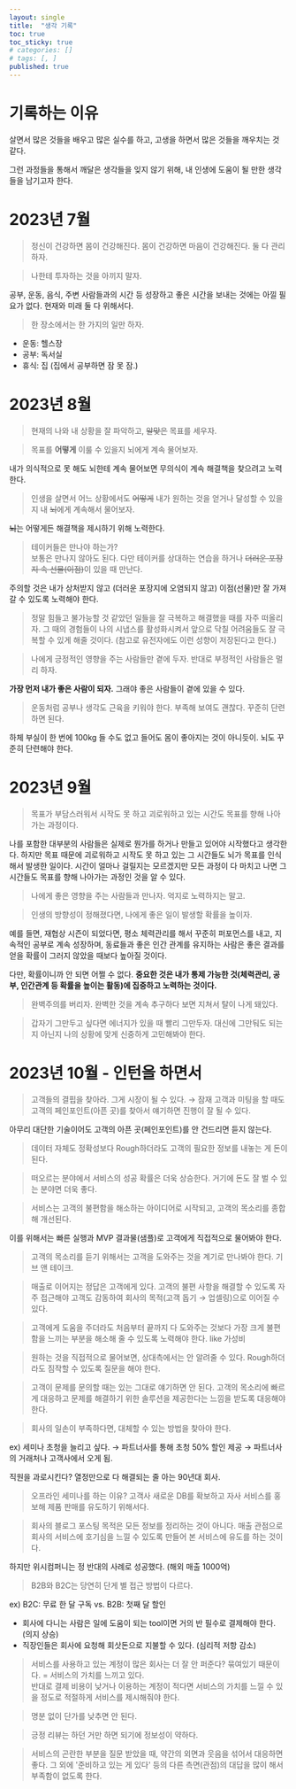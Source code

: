 ```yaml
---
layout: single
title:  "생각 기록"
toc: true
toc_sticky: true
# categories: []
# tags: [, ]
published: true
---
```


# 기록하는 이유 

살면서 많은 것들을 배우고 많은 실수를 하고, 고생을 하면서 많은 것들을 깨우치는 것 같다. 

그런 과정들을 통해서 깨달은 생각들을 잊지 않기 위해, 내 인생에 도움이 될 만한 생각들을 남기고자 한다. 

# 2023년 7월

> 정신이 건강하면 몸이 건강해진다. 몸이 건강하면 마음이 건강해진다. 둘 다 관리하자. 

> 나한테 투자하는 것을 아끼지 말자.  

공부, 운동, 음식, 주변 사람들과의 시간 등 성장하고 좋은 시간을 보내는 것에는 아낄 필요가 없다. 현재와 미래 둘 다 위해서다. 

> 한 장소에서는 한 가지의 일만 하자. 

- 운동: 헬스장
- 공부: 독서실
- 휴식: 집
(집에서 공부하면 잠 못 잠.)

# 2023년 8월

> 현재의 나와 내 상황을 잘 파악하고, ~~알맞은~~ 목표를 세우자.

> 목표를 **어떻게** 이룰 수 있을지 뇌에게 계속 물어보자.

내가 의식적으로 못 해도 뇌한테 계속 물어보면 무의식이 계속 해결책을 찾으려고 노력한다.

> 인생을 살면서 어느 상황에서도 ~~어떻게~~ 내가 원하는 것을 얻거나 달성할 수 있을지 내 ~~뇌~~에게 계속해서 물어보자. 

~~뇌~~는 어떻게든 해결책을 제시하기 위해 노력한다.

> 테이커들은 만나야 하는가?  
> 보통은 만나지 않아도 된다. 다만 테이커를 상대하는 연습을 하거나 ~~더러운 포장지 속 선물(이점)~~이 있을 때 만난다. 

주의할 것은 내가 상처받지 않고 (더러운 포장지에 오염되지 않고) 이점(선물)만 잘 가져갈 수 있도록 노력해야 한다.

> 정말 힘들고 불가능할 것 같았던 일들을 잘 극복하고 해결했을 때를 자주 떠올리자. 그 때의 경험들이 나의 시냅스를 활성화시켜서 앞으로 닥칠 어려움들도 잘 극복할 수 있게 해줄 것이다. (참고로 유전자에도 이런 성향이 저장된다고 한다.)

> 나에게 긍정적인 영향을 주는 사람들만 곁에 두자. 반대로 부정적인 사람들은 멀리 하자.

**가장 먼저 내가 좋은 사람이 되자.** 그래야 좋은 사람들이 곁에 있을 수 있다.

> 운동처럼 공부나 생각도 근육을 키워야 한다. 부족해 보여도 괜찮다. 꾸준히 단련하면 된다.

하체 부실이 한 번에 100kg 들 수도 없고 들어도 몸이 좋아지는 것이 아니듯이. 뇌도 꾸준히 단련해야 한다.

# 2023년 9월

> 목표가 부담스러워서 시작도 못 하고 괴로워하고 있는 시간도 목표를 향해 나아가는 과정이다.

나를 포함한 대부분의 사람들은 실제로 뭔가를 하거나 만들고 있어야 시작했다고 생각한다. 하지만 목표 때문에 괴로워하고 시작도 못 하고 있는 그 시간들도 뇌가 목표를 인식해서 발생한 일이다. 시간이 얼마나 걸릴지는 모르겠지만 모든 과정이 다 마치고 나면 그 시간들도 목표를 향해 나아가는 과정인 것을 알 수 있다.

> 나에게 좋은 영향을 주는 사람들과 만나자. 억지로 노력하지는 말고.

> 인생의 방향성이 정해졌다면, 나에게 좋은 일이 발생할 확률을 높이자. 

예를 들면, 재협상 시즌이 되었다면, 평소 체력관리를 해서 꾸준히 퍼포먼스를 내고, 지속적인 공부로 계속 성장하며, 동료들과 좋은 인간 관계를 유지하는 사람은 좋은 결과를 얻을 확률이 그러지 않았을 때보다 높아질 것이다. 

다만, 확률이니까 안 되면 어쩔 수 없다. **중요한 것은 내가 통제 가능한 것(체력관리, 공부, 인간관계 등 확률을 높이는 활동)에 집중하고 노력하는 것이다.**

> 완벽주의를 버리자. 완벽한 것을 계속 추구하다 보면 지쳐서 탈이 나게 돼있다.

> 갑자기 그만두고 싶다면 에너지가 있을 때 빨리 그만두자. 대신에 그만둬도 되는지 아닌지 나의 상황에 맞게 신중하게 고민해봐야 한다.

# 2023년 10월 - 인턴을 하면서

> 고객들의 결핍을 찾아라. 그게 시장이 될 수 있다. $\rightarrow$ 잠재 고객과 미팅을 할 때도 고객의 페인포인트(아픈 곳)를 찾아서 얘기하면 진행이 잘 될 수 있다.

아무리 대단한 기술이어도 고객의 아픈 곳(페인포인트)를 안 건드리면 듣지 않는다. 

> 데이터 자체도 정확성보다 Rough하더라도 고객의 필요한 정보를 내놓는 게 돈이 된다.

> 떠오르는 분야에서 서비스의 성공 확률은 더욱 상승한다. 거기에 돈도 잘 벌 수 있는 분야면 더욱 좋다.

> 서비스는 고객의 불편함을 해소하는 아이디어로 시작되고, 고객의 목소리를 종합해 개선된다.

이를 위해서는 빠른 실행과 MVP 결과물(샘플)로 고객에게 직접적으로 물어봐야 한다. 

> 고객의 목소리를 듣기 위해서는 고객을 도와주는 것을 계기로 만나봐야 한다. 기브 앤 테이크.

> 매출로 이어지는 정답은 고객에게 있다. 고객의 불편 사항을 해결할 수 있도록 자주 접근해야 고객도 감동하여 회사의 목적(고객 돕기 $\rightarrow$ 업셀링)으로 이어질 수 있다. 

> 고객에게 도움을 주더라도 처음부터 끝까지 다 도와주는 것보다 가장 크게 불편함을 느끼는 부분을 해소해 줄 수 있도록 노력해야 한다. like 가성비

> 원하는 것을 직접적으로 물어보면, 상대측에서는 안 알려줄 수 있다. Rough하더라도 짐작할 수 있도록 질문을 해야 한다.

> 고객이 문제를 문의할 때는 있는 그대로 얘기하면 안 된다. 고객의 목소리에 빠르게 대응하고 문제를 해결하기 위한 솔루션을 제공한다는 느낌을 받도록 대응해야 한다.

> 회사의 일손이 부족하다면, 대체할 수 있는 방법을 찾아야 한다. 

ex) 세미나 초청을 늘리고 싶다. $\rightarrow$ 파트너사를 통해 초청 50% 할인 제공 $\rightarrow$ 파트너사의 거래처나 고객사에서 오게 됨.

직원을 과로시킨다? 열정만으로 다 해결되는 줄 아는 90년대 회사.

> 오프라인 세미나를 하는 이유? 고객사 새로운 DB를 확보하고 자사 서비스를 홍보해 제품 판매를 유도하기 위해서다.

> 회사의 블로그 포스팅 목적은 모든 정보를 정리하는 것이 아니다. 매출 관점으로 회사의 서비스에 호기심을 느낄 수 있도록 만들어 본 서비스에 유도를 하는 것이다.

하지만 위시컴퍼니는 정 반대의 사례로 성공했다. (해외 매출 1000억)

> B2B와 B2C는 당연히 단게 별 접근 방법이 다르다.

ex) B2C: 무료 한 달 구독 vs. B2B: 첫째 달 할인
- 회사에 다니는 사람은 일에 도움이 되는 tool이면 거의 반 필수로 결제해야 한다. (의지 상승)
- 직장인들은 회사에 요청해 회삿돈으로 지불할 수 있다. (심리적 저항 감소)

> 서비스를 사용하고 있는 계정이 많은 회사는 더 잘 안 퍼준다? 묶여있기 때문이다. = 서비스의 가치를 느끼고 있다.  
반대로 결제 비용이 낮거나 이용하는 계정이 적다면 서비스의 가치를 느낄 수 있을 정도로 적절하게 서비스를 제시해줘야 한다.

> 명분 없이 단가를 낮추면 안 된다.

> 긍정 리뷰는 하던 거만 하면 되기에 정보성이 약하다. 

> 서비스의 곤란한 부분을 질문 받았을 때, 약간의 외면과 웃음을 섞어서 대응하면 좋다. 그 외에 '준비하고 있는 게 있다' 등의 다른 측면(관점)의 대답을 많이 해서 부족함이 없도록 한다. 